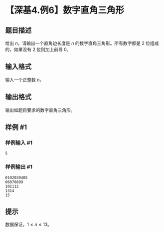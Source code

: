 # 【深基4.例6】数字直角三角形

## 题目描述

给出 $n$，请输出一个直角边长度是 $n$ 的数字直角三角形。所有数字都是 $2$ 位组成的，如果没有 $2$ 位则加上前导 $0$。

## 输入格式

输入一个正整数 $n$。

## 输出格式

输出如题目要求的数字直角三角形。

## 样例 #1

### 样例输入 #1
```
5
```

### 样例输出 #1

```
0102030405
06070809
101112
1314
15
```

## 提示

数据保证，$1\le n\le13$。
